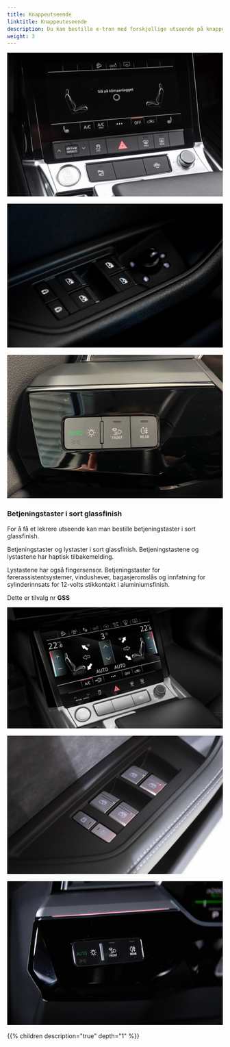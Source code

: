 ```yaml
---
title: Knappeutseende
linktitle: Knappeuteseende
description: Du kan bestille e-tron med forskjellige utseende på knapper
weight: 3
---
```


![Glassknapper](standardbuttons.jpg "Standardknapper for MMI")

![Glassknapper](standardbuttons2.jpg "Standardknapper for elektriske vinduer")

![Glassknapper](standardbuttons3.jpg "Standardknapper for lys")

### Betjeningstaster i sort glassfinish

For å få et lekrere utseende kan man bestille betjeningstaster i sort glassfinish.

Betjeningstaster og lystaster i sort glassfinish. Betjeningstastene og lystastene har haptisk tilbakemelding.

Lystastene har også fingersensor. Betjeningstaster for førerassistentsystemer, vindushever, bagasjeromslås og innfatning
for sylinderinnsats for 12-volts stikkontakt i aluminiumsfinish.

Dette er tilvalg nr **GSS**

![Glassknapper](glasbuttons.jpg "Betjeningstaster i sort glassfinish")

![Glassknapper](glasbuttons2.jpg "Oppgraderte knapper i dører for vindusheiser")

![Glassknapper](glasbuttons3.jpg "Oppgraderte knapper for lys")


{{% children description="true" depth="1" %}}